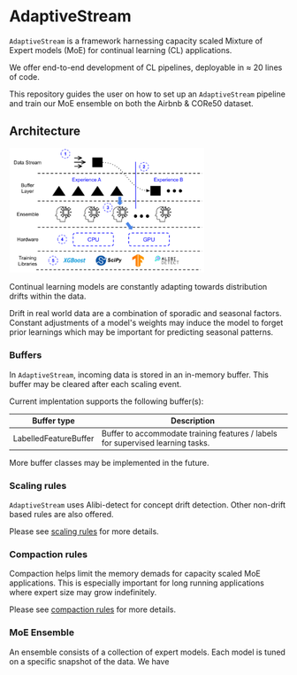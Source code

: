 # AdaptiveStream
`AdaptiveStream` is a framework harnessing capacity scaled Mixture of Expert models (MoE) for continual learning (CL) applications.

We offer end-to-end development of CL pipelines, deployable in $\approx$ 20 lines of code. 

This repository guides the user on how to set up an `AdaptiveStream` pipeline and train our MoE ensemble on both the Airbnb & CORe50 dataset.

## Architecture
<img src="img/process_flow_adaptivestream.png" width=70% height=70%></img>

Continual learning models are constantly adapting towards distribution drifts within the data. 

Drift in real world data are a combination of sporadic and seasonal factors. Constant adjustments of a model's weights may induce the model to forget prior learnings which may be important for predicting seasonal patterns. 

### Buffers
In `AdaptiveStream`, incoming data is stored in an in-memory buffer. This buffer may be cleared after each scaling event. 

Current implentation supports the following buffer(s):

| Buffer type | Description |
| ------ | ------ |
| LabelledFeatureBuffer | Buffer to accommodate training features / labels for supervised learning tasks. |

More buffer classes may be implemented in the future.

### Scaling rules
`AdaptiveStream` uses Alibi-detect for concept drift detection. Other non-drift based rules are also offered.

Please see [scaling rules](adaptivestream/Rules/Scaling) for more details.

### Compaction rules
Compaction helps limit the memory demads for capacity scaled MoE applications. This is especially important for long running applications where expert size may grow indefinitely.

Please see [compaction rules](adaptivestream/Rules/Compaction) for more details.

### MoE Ensemble
An ensemble consists of a collection of expert models. Each model is tuned on a specific snapshot of the data. We have 
